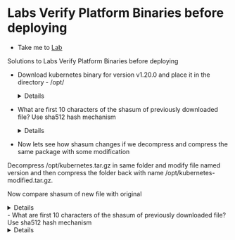 # Labs Verify Platform Binaries before deploying
  - Take me to [Lab](https://kodekloud.com/courses/1378608/lectures/31704395)

Solutions to Labs Verify Platform Binaries before deploying
- Download kubernetes binary for version v1.20.0 and place it in the directory - /opt/

  <details>
  ```
  $ wget -O /opt/kubernetes.tar.gz https://dl.k8s.io/v1.20.0/kubernetes.tar.gz

  ```
  </details>
- What are first 10 characters of the shasum of previously downloaded file? Use sha512 hash mechanism

  <details>
  ```
  $ shasum -a512 /opt/kubernetes.tar.gz

  ```
  </details>
- Now lets see how shasum changes if we decompress and compress the same package with some modification


Decompress /opt/kubernetes.tar.gz in same folder and modify file named version and then compress the folder back with name /opt/kubernetes-modified.tar.gz.

Now compare shasum of new file with original

  <details>
  ```
  $ cd /opt/
  $ tar -xf kubernetes.tar.gz
  $ cd kubernetes
  $ echo "v1.20.0-modified" > version
  $ cd ..
  $ tar -czf kubernetes-modified.tar.gz kubernetes
  $ shasum -a512 kubernetes-modified.tar.gz
  ```
  </details>
- What are first 10 characters of the shasum of previously downloaded file? Use sha512 hash mechanism

  <details>
  ```
  $ shasum -a512 /opt/kubernetes.tar.gz

  ```
  </details>
- To summarize: The shasum of a file changes when its contents are modified and should always be compared against the hash on the official pages to ensure the same file is downloaded.

  <details>
  ```
  OK

  ```
  </details>

